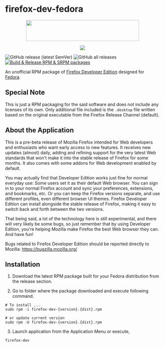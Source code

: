 # firefox-dev-fedora

<p align="center">
    <img width="368" height="68" src="https://www.mozilla.org/media/protocol/img/logos/firefox/browser/developer/logo-word-hor-lg.977a1e574948.png">
</p>
<p align="center">
    <img src="https://www.mozilla.org/media/img/firefox/developer/hero-screenshot.baf6dd693658.png">
</p>

![GitHub release (latest SemVer)](https://img.shields.io/github/v/release/AnjaloHettiarachchi/firefox-dev-fedora) ![GitHub all releases](https://img.shields.io/github/downloads/AnjaloHettiarachchi/firefox-dev-fedora/total) [![Build & Release RPM & SRPM packages](https://github.com/AnjaloHettiarachchi/firefox-dev-fedora/actions/workflows/build_and_release.yml/badge.svg)](https://github.com/AnjaloHettiarachchi/firefox-dev-fedora/actions/workflows/build_and_release.yml)

An unofficial RPM package of [Firefox Developer Edition](https://www.mozilla.org/en-US/firefox/developer/) designed for [Fedora](https://getfedora.org).

## Special Note

This is just a RPM packaging for the said software and does not include any licenses of its own. Only additional file included is the `.desktop` file written based on the original executable from the Firefox Release Channel (default).

## About the Application

This is a pre-beta release of Mozilla Firefox intended for Web developers and
enthusiasts who want early access to new features. It receives new updates
(almost) daily, adding and refining support for the very latest Web standards
that won't make it into the stable release of Firefox for some months. It also
comes with some addons for Web development enabled by default.

You may actually find that Developer Edition works just fine for normal everyday
use: Some users set it as their default Web browser. You can sign in to your
normal Firefox account and sync your preferences, extensions, and bookmarks,
etc. Or you can keep the Firefox versions separate, and use different profiles,
even different browser UI themes. Firefox Developer Edition can install
alongside the stable release of Firefox, making it easy to switch back and forth
between the two versions.

That being said, a lot of the technology here is still experimental, and there
will very likely be some bugs, so just remember that by using Developer Edition,
you're helping Mozilla make Firefox the best Web browser they can. And have fun!

Bugs related to Firefox Developer Edition should be reported directly to
Mozilla: <https://bugzilla.mozilla.org/>

## Installation

1. Download the latest RPM package built for your Fedora distribution from the release section.

2. Go to folder where the package downloaded and execute following command.

```Shell
# To install ...
sudo rpm -i firefox-dev-{version}.{dist}.rpm

# or update current version
sudo rpm -U firefox-dev-{version}.{dist}.rpm
```

3. Launch application from the Application Menu or execute, 
```Shell
firefox-dev
```
